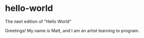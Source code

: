 # hello-world
The next edition of "Hello World"

Greetings! My name is Matt, and I am an artist learning to program.
